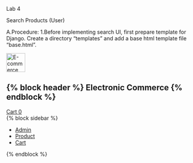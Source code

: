 Lab 4

Search Products (User)

A.Procedure:
1.Before implementing search UI, first prepare template for Django. Create a
directory “templates” and add a base html template file “base.html”.
<!DOCTYPE html>
<html lang="en">
<head>
<link rel="stylesheet" href="https://stackpath.bootstrapcdn.com/bootstrap/4.5.2/css/bootstrap.min.css"/>
<script src="https://code.jquery.com/jquery-3.5.1.slim.min.js"></script>
<script src="https://stackpath.bootstrapcdn.com/bootstrap/4.5.2/js/bootstrap.min.js"></script>
<link rel="stylesheet" href="https://stackpath.bootstrapcdn.com/fontawesome/4.7.0/css/font-awesome.min.css"/>
<title>{% block title %} Electronics Commerce {% endblock %}</title>
<style type="text/css">
    .min-h-100 { min-height: 100%; }
</style>
</head>
<body>
<div class="row">
<div id="header" class="bg-info col-sm-12 col-md-12 col-lg-12">
<div class="row">
<div class="col-sm-4 col-md-4 col-lg-4">
<img src="https://img.favpng.com/23/7/24/logo-e-commercedigital-
marketing-brand-trade-png-favpng-xTcxcPuHCYQBUh9P8q30ETQji.jpg"
alt="E-commerce Logo" style="height:50px; width:auto;" />
</div>
<div class="col-sm-7 col-md-7 col-lg-7">
<h2>
{% block header %} Electronic Commerce {% endblock %}
</h2>
</div>
<div class="col-sm-1 col-md-1 col-lg-1">
<a class="btn btn-success btn-sm ml-3" href="#cart-model"
data-toggle="modal">
<span>Cart</span>
<span class="badge badge-light">
<label id="cart_qty">0</label>
</span>
</a>
</div>
</div>
</div>
</div>
<div class="row">
<div id="sidebar" class="min-h-100 min-h-800 bg-light border col-sm-3 col-md-3 col-lg-3">
{% block sidebar %}
<ul>
<li><a href="/admin/"><i class="fa fa-user" ariahidden="true"></i> Admin</a></li>
<li><a href="/"><i class="fa fa-search" aria-hidden="true"></i>Product</a></li>
<li><a href="/cart/"><i class="fa fa-shopping-cart" ariahidden="true"></i> Cart</a></li>
</ul>
{% endblock %}
</div>
<div id="content" class="min-h-100 bg-light col-sm-9 col-md-9 col-lg-9">
{% block content %}{% endblock %}
</div>
</div>
</body>
</html>

2.To ensure that the “templates/base.html” is available globally, adjust the TEMPLATES/DIRS setting. Go to “settings.py” and make the following adjustment.

TEMPLATES = [
{
'BACKEND': 'django.template.backends.django.DjangoTemplates',
'DIRS': [BASE_DIR / 'templates'],
}
]

3.Inside “product_module”, create a directory “templates”. Note that this “templates” folder is different from Step #1. Create a html “index.html”
{% extends "base.html" %}
{% block title %} Search {% endblock %}
{% block header %} Search Product {% endblock %}
{% block content %}
<!--Navbar-->
<nav class="navbar navbar-expand-lg">
<div>
<!-- Links -->
<ul class="navbar-nav mr-auto">
<li class="nav-item active">
<a class="nav-link text-dark" href="/ ">All</a>
</li>
{% for category in categories %}
<li class="nav-item">
<a class="nav-link text-dark"
href="/?category={{category.id}}">{{category.name}}</a>
</li>
{% endfor %}
{% for brand in brands %}
<li class="nav-item">
Electronic Commerce (Programming)
12
<a class="nav-link text-dark"
href="/?brand={{brand.id}}">{{brand.name}}</a>
</li>
{% endfor %}
</ul>
<!-- Links -->
</div>
<div>
<form class="form-inline" method="POST">
{% csrf_token %}
<div>
<input name="query" class="form-control" type="text"
placeholder="Search/enter price-range" aria-label="Search"
value="{{search_query}}">
</div>
</form>
</div>
</nav>
<!--/.Navbar-->
{% for product in products %}
<div class="row border bg-light">
<div class="col-md-4">
<div class="text-center">
<img src="{{ product.image_url }}" style="height:200px;
width:auto;" alt="{{ product.name }}">
</div>
</div>
<div class="col-md-3">
<span class="btn btn-danger disabled">{{ product.brand.name
}}</span>
<span class="btn btn-info disabled">{{ product.category.name
}}</span>
<h3>{{ product.name }}</h3>
<h4 class="bold text-secondary">
<strong>NRs. {{ product.price }}</strong>
</h4>
<form class="d-flex" action="/cart" method="GET">
<!-- Default input -->
<input type="hidden" name="id" value="{{product.id}}" />
<input type="number" name="qty" value="1" arialabel="
Search" class="form-control" style="width: 100px">
<button id="btn-add-to-cart" class="btn btn-primary btn-md"
type="submit" data-toggle="modal" data-target="#cart-model"><i class="fa fashopping-
cart" aria-hidden="true"></i> Add to cart</button>
</form>
</div>
<div class="col-md-5">
<table class="table table-sm">
<tr>
<td>Available Quantity</td>
<td>{{product.quantity}}</td>
</tr>
<tr>
<td>Color Code</td>
<td><div style="height: 25px; width: 25px; backgroundcolor:
{{ product.color_code }};"></div></td>
</tr>
<tr>
<td>Brand</td>
<td>{{ product.brand.name }}</td>
</tr>
<tr>
<td>Category</td>
<td>{{ product.category.name }}</td>
</tr>
<tr>
<td>Registered On</td>
<td>{{ product.registered_on }}</td>
</tr>
<tr>
<td>Is Active</td>
<td>
{% if product.is_active %}
<input type="checkbox" checked />
{% else %}
<input type="checkbox" />
{% endif %}
</td>
</tr>
</table>
</div>
</div>
{% endfor %}
{% endblock %}

4.From the project “product_module” open “views.py” and add the code as below for search operation (GET and POST).
from django.db.models import Q
from .models import Product, Brand, Category
...
def index(request):
    if request.method == "GET": 
        category_id = request.GET.get("category")
        brand_id = request.GET.get("brand")
        if category_id:
            filter_query = Q(category__id=category_id)
            products = Product.objects.filter(filter_query)
        elif brand_id:
            filter_query = Q(brand__id=brand_id)
            products = Product.objects.filter(filter_query)
        else:
            products = Product.objects.all()

         categories = Category.objects.all()
         brands = Brand.objects.all()
         context = {
            'products': products,
            'categories': categories,
            'brands': brands,
            'search_query': '',
            }
         return render(request, 'index.html', context)
    elif request.method == "POST":
        q = request.POST.get("query")   
        if "-" in q:
            price_values = q.split("-")
            filter_query = Q(price__gte=price_values[0]) & Q(price__lte=price_values[1])
        else:
            filter_query = Q(name__icontains=q) | Q(price__icontains=q) | Q(brand__name__icontains=q)
            products = Product.objects.filter(filter_query)
            categories = Category.objects.all()
            brands = Brand.objects.all()
            context = {
                    'products': products,
                    'categories': categories,
                    'brands': brands,
                    'search_query': q,
                }
            return render(request, 'index.html', context)

5.In “product_module” create a file for “urls.py” and add the URL routing config.
        from django.urls import path
        from .views import index
urlpatterns = [
        path('', index),
]

6.In “ecommerce_yourname > urls.py”, include “product_module.urls”
from django.contrib import admin
from django.urls import path, include
        urlpatterns = [
        path('admin/', admin.site.urls),
        path('', include('product_module.urls')),
]

7.Run the project and navigate to admin to check the result.
        python manage.py runserver

8.Go to browser and navigate your project url.
a. In browser, open 'http://127.0.0.1:8000/admin' for admin interface
b. Add records for brands, categories and products.
c. In browser, open 'http://127.0.0.1:8000 for user interfrace (search)
d. Perform various combination for search operation

B.Output:
![My Image](web1.png)